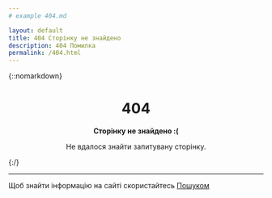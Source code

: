 ```yaml
---
# example 404.md

layout: default
title: 404 Сторінку не знайдено
description: 404 Помилка
permalink: /404.html
---
```

{::nomarkdown}

<div align="center">
  <h1>404</h1>

  <p><strong>Сторінку не знайдено :(</strong></p>
  <p>Не вдалося знайти запитувану сторінку.</p>
</div>

{:/}

------------
Щоб знайти інформацію на сайті скористайтесь [Пошуком](/search "Пошуком")
